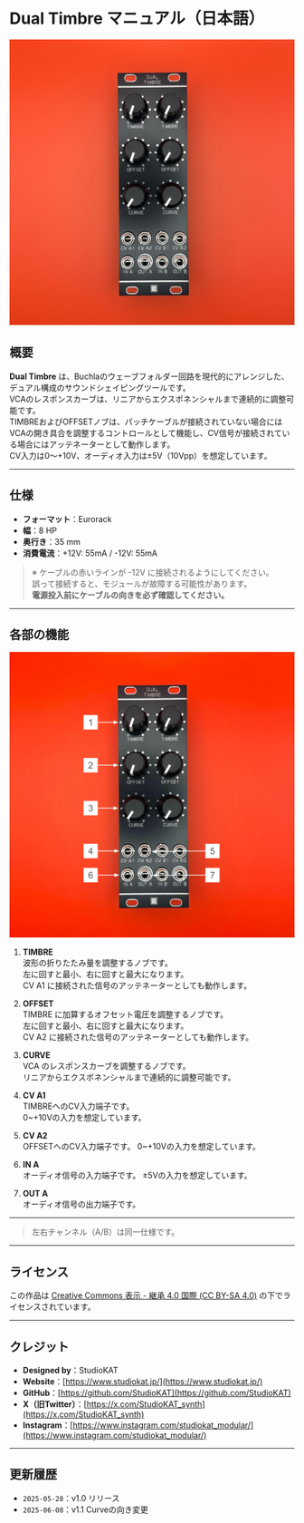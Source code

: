 # Dual Timbre マニュアル（日本語）

![Dual Timbre Front](<../../Images/Dual Timbre_Front.jpeg>)

## 概要

**Dual Timbre** は、Buchlaのウェーブフォルダー回路を現代的にアレンジした、デュアル構成のサウンドシェイピングツールです。  
VCAのレスポンスカーブは、リニアからエクスポネンシャルまで連続的に調整可能です。  
TIMBREおよびOFFSETノブは、パッチケーブルが接続されていない場合にはVCAの開き具合を調整するコントロールとして機能し、CV信号が接続されている場合にはアッテネーターとして動作します。  
CV入力は0～+10V、オーディオ入力は±5V（10Vpp）を想定しています。  

---

## 仕様

- **フォーマット**：Eurorack  
- **幅**：8 HP  
- **奥行き**：35 mm  
- **消費電流**：+12V: 55mA / -12V: 55mA  

> ※ ケーブルの赤いラインが -12V に接続されるようにしてください。  
> 誤って接続すると、モジュールが故障する可能性があります。  
> **電源投入前にケーブルの向きを必ず確認してください。**

---

## 各部の機能

![explanation](<../../Images/Dual Timbre_Ex.jpg>)

1. **TIMBRE**  
   波形の折りたたみ量を調整するノブです。  
   左に回すと最小、右に回すと最大になります。  
   CV A1 に接続された信号のアッテネーターとしても動作します。

2. **OFFSET**  
   TIMBRE に加算するオフセット電圧を調整するノブです。  
   左に回すと最小、右に回すと最大になります。  
   CV A2 に接続された信号のアッテネーターとしても動作します。  

3. **CURVE**  
   VCA のレスポンスカーブを調整するノブです。  
   リニアからエクスポネンシャルまで連続的に調整可能です。

4. **CV A1**  
   TIMBREへのCV入力端子です。  
   0~+10Vの入力を想定しています。

5. **CV A2**  
   OFFSETへのCV入力端子です。
   0~+10Vの入力を想定しています。

6. **IN A**  
   オーディオ信号の入力端子です。
   ±5Vの入力を想定しています。  

7. **OUT A**  
   オーディオ信号の出力端子です。

---

> 左右チャンネル（A/B）は同一仕様です。  

---

## ライセンス

この作品は [Creative Commons 表示 - 継承 4.0 国際 (CC BY-SA 4.0)](https://creativecommons.org/licenses/by-sa/4.0/deed.ja) の下でライセンスされています。

---

## クレジット

- **Designed by**：StudioKAT  
- **Website**：[https://www.studiokat.jp/](https://www.studiokat.jp/)  
- **GitHub**：[https://github.com/StudioKAT](https://github.com/StudioKAT)  
- **X（旧Twitter）**：[https://x.com/StudioKAT_synth](https://x.com/StudioKAT_synth)  
- **Instagram**：[https://www.instagram.com/studiokat_modular/](https://www.instagram.com/studiokat_modular/)

---

## 更新履歴

- `2025-05-28`：v1.0 リリース  
- `2025-06-08`：v1.1 Curveの向き変更 
